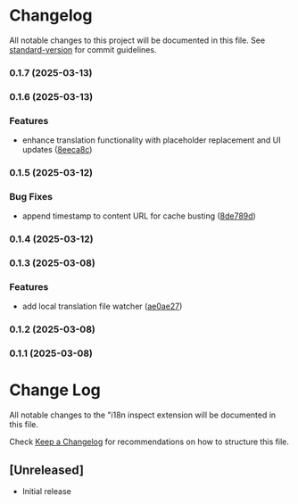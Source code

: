 # Changelog

All notable changes to this project will be documented in this file. See [standard-version](https://github.com/conventional-changelog/standard-version) for commit guidelines.

### 0.1.7 (2025-03-13)

### 0.1.6 (2025-03-13)


### Features

* enhance translation functionality with placeholder replacement and UI updates ([8eeca8c](https://github.com/neverEndy/vscode-i18n-inspect/commit/8eeca8c245a1702352aaebb34730fea928093d69))

### 0.1.5 (2025-03-12)


### Bug Fixes

* append timestamp to content URL for cache busting ([8de789d](https://github.com/neverEndy/vscode-i18n-inspect/commit/8de789d59976ebcf194df6422c1d3aad09539d49))

### 0.1.4 (2025-03-12)

### 0.1.3 (2025-03-08)


### Features

* add local translation file watcher ([ae0ae27](https://github.com/neverEndy/vscode-i18n-inspect/commit/ae0ae27eebaed3c2dd1b416d59a16f8c4ddf3c24))

### 0.1.2 (2025-03-08)

### 0.1.1 (2025-03-08)

# Change Log

All notable changes to the "i18n inspect extension will be documented in this file.

Check [Keep a Changelog](http://keepachangelog.com/) for recommendations on how to structure this file.

## [Unreleased]

- Initial release